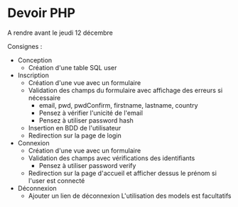 # Devoir PHP

A rendre avant le jeudi 12 décembre

Consignes :

- Conception
  - Création d'une table SQL user
- Inscription
  - Création d'une vue avec un formulaire
  - Validation des champs du formulaire avec affichage des erreurs si nécessaire
    - email, pwd, pwdConfirm, firstname, lastname, country
    - Pensez à vérifier l'unicité de l'email
    - Pensez à utiliser password hash
  - Insertion en BDD de l'utilisateur
  - Redirection sur la page de login
- Connexion
  - Création d'une vue avec un formulaire
  - Validation des champs avec vérifications des identifiants
    - Pensez à utiliser password verify
  - Redirection sur la page d'accueil et afficher dessus le prénom si l'user est connecté
- Déconnexion
  - Ajouter un lien de déconnexion
L'utilisation des models est facultatifs